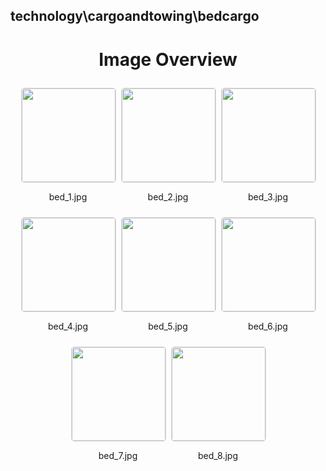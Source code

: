 ## technology\cargoandtowing\bedcargo

<style>
    .image-gallery {
        display: flex;
        flex-wrap: wrap;
        gap: 10px;
        justify-content: center;
        padding: 10px;
    }
    .image-gallery img {
        width: 150px;
        height: auto;
        border: 1px solid #ddd;
        border-radius: 5px;
    }
    .image-gallery div {
        flex: 1 1 calc(33.333% - 20px); /* Three images per row on large screens */
        max-width: 150px;
        text-align: center;
    }
    @media (max-width: 768px) {
        .image-gallery div {
            flex: 1 1 calc(50% - 20px); /* Two images per row on medium screens */
        }
    }
    @media (max-width: 480px) {
        .image-gallery div {
            flex: 1 1 100%; /* One image per row on small screens */
        }
    }
</style>
<h1 style ="text-align: center;"> Image Overview </h1> <div class="image-gallery">
<div>
<img src="https://media.evkx.net/multimedia/technology/cargoandtowing/bedcargo/bed_1_st.jpg">
<p>bed_1.jpg</p>
</div>
<div>
<img src="https://media.evkx.net/multimedia/technology/cargoandtowing/bedcargo/bed_2_st.jpg">
<p>bed_2.jpg</p>
</div>
<div>
<img src="https://media.evkx.net/multimedia/technology/cargoandtowing/bedcargo/bed_3_st.jpg">
<p>bed_3.jpg</p>
</div>
<div>
<img src="https://media.evkx.net/multimedia/technology/cargoandtowing/bedcargo/bed_4_st.jpg">
<p>bed_4.jpg</p>
</div>
<div>
<img src="https://media.evkx.net/multimedia/technology/cargoandtowing/bedcargo/bed_5_st.jpg">
<p>bed_5.jpg</p>
</div>
<div>
<img src="https://media.evkx.net/multimedia/technology/cargoandtowing/bedcargo/bed_6_st.jpg">
<p>bed_6.jpg</p>
</div>
<div>
<img src="https://media.evkx.net/multimedia/technology/cargoandtowing/bedcargo/bed_7_st.jpg">
<p>bed_7.jpg</p>
</div>
<div>
<img src="https://media.evkx.net/multimedia/technology/cargoandtowing/bedcargo/bed_8_st.jpg">
<p>bed_8.jpg</p>
</div>
</div>
